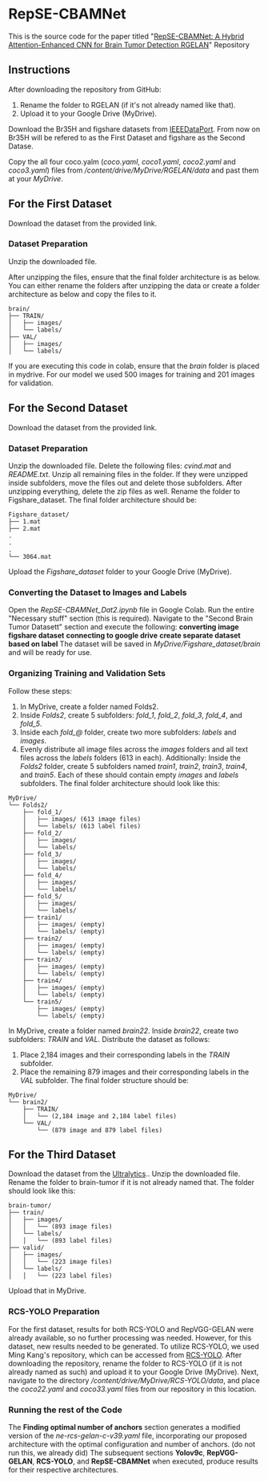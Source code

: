 # RepSE-CBAMNet
This is the source code for the paper titled "[RepSE-CBAMNet: A Hybrid Attention-Enhanced CNN for Brain Tumor Detection
RGELAN]([https://ieee-dataport.org/documents/brain-tumor-mri-dataset](https://ebooks.iospress.nl/doi/10.3233/SHTI250401))" Repository

## Instructions
After downloading the repository from GitHub:
1. Rename the folder to RGELAN (if it's not already named like that).
2. Upload it to your Google Drive (MyDrive).

Download the Br35H and figshare datasets from [IEEEDataPort](https://ieee-dataport.org/documents/brain-tumor-mri-dataset). From now on Br35H will be refered to as the First Dataset and figshare as the Second Datase.

Copy the all four coco.yalm (*coco.yaml*, *coco1.yaml*, *coco2.yaml* and *coco3.yaml*) files from */content/drive/MyDrive/RGELAN/data* and past them at your *MyDrive*.

## For the First Dataset
Download the dataset from the provided link.

### Dataset Preparation
Unzip the downloaded file.

After unzipping the files, ensure that the final folder architecture is as below. You can either rename the folders after unzipping the data or
create a folder architecture as below and copy the files to it.

```plaintext
brain/
├── TRAIN/
│   ├── images/
│   └── labels/
├── VAL/
│   ├── images/
│   └── labels/
```
If you are executing this code in colab, ensure that the *brain* folder is placed in mydrive. For our model we used 500 images for training and 201 images 
for validation.

## For the Second Dataset
Download the dataset from the provided link.

### Dataset Preparation
Unzip the downloaded file.
Delete the following files: *cvind.mat* and *README.txt*.
Unzip all remaining files in the folder. If they were unzipped inside subfolders, move the files out and delete those subfolders.
After unzipping everything, delete the zip files as well.
Rename the folder to Figshare_dataset.
The final folder architecture should be:
```
Figshare_dataset/
├── 1.mat
├── 2.mat
.
.
.
└── 3064.mat
```

Upload the *Figshare_dataset* folder to your Google Drive (MyDrive).

### Converting the Dataset to Images and Labels
Open the *RepSE-CBAMNet_Dat2.ipynb* file in Google Colab.
Run the entire "Necessary stuff" section (this is required).
Navigate to the "Second Brain Tumor Datasett" section and execute the following:
**converting image figshare dataset**
**connecting to google drive**
**create separate dataset based on label**
The dataset will be saved in *MyDrive/Figshare_dataset/brain* and will be ready for use.

### Organizing Training and Validation Sets
Follow these steps:
1. In MyDrive, create a folder named Folds2.
2. Inside *Folds2*, create 5 subfolders: *fold_1*, *fold_2*, *fold_3*, *fold_4*, and *fold_5*.
3. Inside each *fold_@* folder, create two more subfolders: *labels* and *images*.
4. Evenly distribute all image files across the *images* folders and all text files across the *labels* folders (613 in each).
Additionally:
Inside the *Folds2* folder, create 5 subfolders named *train1*, *train2*, *train3*, *train4*, and *train5*. Each of these should contain empty *images* and *labels* subfolders.
The final folder architecture should look like this:
```
MyDrive/
└── Folds2/
    ├── fold_1/
    │   ├── images/ (613 image files)
    │   └── labels/ (613 label files)
    ├── fold_2/
    │   ├── images/
    │   └── labels/
    ├── fold_3/
    │   ├── images/
    │   └── labels/
    ├── fold_4/
    │   ├── images/
    │   └── labels/
    ├── fold_5/
    │   ├── images/
    │   └── labels/
    ├── train1/
    │   ├── images/ (empty)
    │   └── labels/ (empty)
    ├── train2/
    │   ├── images/ (empty)
    │   └── labels/ (empty)
    ├── train3/
    │   ├── images/ (empty)
    │   └── labels/ (empty)
    ├── train4/
    │   ├── images/ (empty)
    │   └── labels/ (empty)
    └── train5/
        ├── images/ (empty)
        └── labels/ (empty)
```
   
In MyDrive, create a folder named *brain22*.
Inside *brain22*, create two subfolders: *TRAIN* and *VAL*.
Distribute the dataset as follows:
1. Place 2,184 images and their corresponding labels in the *TRAIN* subfolder.
2. Place the remaining 879 images and their corresponding labels in the *VAL* subfolder.
The final folder structure should be:
```
MyDrive/
└── brain2/
    ├── TRAIN/ 
    │   └── (2,184 image and 2,184 label files)
    └── VAL/
        └── (879 image and 879 label files)
```
## For the Third Dataset
Download the dataset from the [Ultralytics]([https://ieee-dataport.org/documents/brain-tumor-mri-dataset](https://github.com/ultralytics/ultralytics/blob/main/ultralytics/cfg/datasets/brain-tumor.yaml))..
Unzip the downloaded file.
Rename the folder to brain-tumor if it is not already named that.
The folder should look like this:
```plaintext
brain-tumor/
├── train/
│   ├── images/
│   │   └── (893 image files)
│   └── labels/
│   │   └── (893 label files)
├── valid/
│   ├── images/
│   │   └── (223 image files)
│   └── labels/
│   │   └── (223 label files)
```
Upload that in MyDrive.

### RCS-YOLO Preparation
For the first dataset, results for both RCS-YOLO and RepVGG-GELAN were already available, so no further processing was needed. However, for this dataset, new results needed to be generated.
To utilize RCS-YOLO, we used Ming Kang's repository, which can be accessed from [RCS-YOLO](https://github.com/mkang315/RCS-YOLO). After downloading the repository, rename the folder to RCS-YOLO (if it is not already named as such) and upload it to your Google Drive (MyDrive).
Next, navigate to the directory */content/drive/MyDrive/RCS-YOLO/data*, and place the *coco22.yaml* and *coco33.yaml* files from our repository in this location.

### Running the rest of the Code
The **Finding optimal number of anchors** section generates a modified version of the *ne-rcs-gelan-c-v39.yaml* file, incorporating our proposed architecture with the optimal configuration and number of anchors. (do not run this, we already did)
The subsequent sections **Yolov9c**, **RepVGG-GELAN**, **RCS-YOLO**, and **RepSE-CBAMNet** when executed, produce results for their respective architectures.


